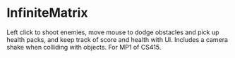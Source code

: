# InfiniteMatrix

Left click to shoot enemies, move mouse to dodge obstacles and pick up health packs, and keep track of score and health with UI. Includes a camera shake when colliding with objects. For MP1 of CS415.
